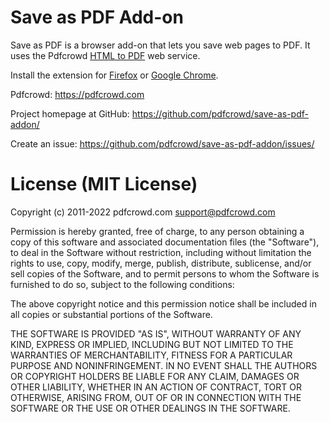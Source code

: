 # Save as PDF Add-on


Save as PDF is a browser add-on that lets you save web pages to PDF. It uses the
Pdfcrowd [HTML to PDF](https://pdfcrowd.com/api/html-to-pdf-api/) web service.


Install the extension for [Firefox](https://addons.mozilla.org/en-US/firefox/addon/220850/) or [Google Chrome](https://chrome.google.com/extensions/detail/kpdjmbiefanbdgnkcikhllpmjnnllbbc).

Pdfcrowd:
 <https://pdfcrowd.com>

Project homepage at GitHub:
 <https://github.com/pdfcrowd/save-as-pdf-addon/>

Create an issue:
 <https://github.com/pdfcrowd/save-as-pdf-addon/issues/>
 
 
# License (MIT License)

Copyright (c) 2011-2022 pdfcrowd.com <support@pdfcrowd.com>

Permission is hereby granted, free of charge, to any person obtaining a copy
of this software and associated documentation files (the "Software"), to deal
in the Software without restriction, including without limitation the rights
to use, copy, modify, merge, publish, distribute, sublicense, and/or sell
copies of the Software, and to permit persons to whom the Software is
furnished to do so, subject to the following conditions:

The above copyright notice and this permission notice shall be included in
all copies or substantial portions of the Software.

THE SOFTWARE IS PROVIDED "AS IS", WITHOUT WARRANTY OF ANY KIND, EXPRESS OR
IMPLIED, INCLUDING BUT NOT LIMITED TO THE WARRANTIES OF MERCHANTABILITY,
FITNESS FOR A PARTICULAR PURPOSE AND NONINFRINGEMENT. IN NO EVENT SHALL THE
AUTHORS OR COPYRIGHT HOLDERS BE LIABLE FOR ANY CLAIM, DAMAGES OR OTHER
LIABILITY, WHETHER IN AN ACTION OF CONTRACT, TORT OR OTHERWISE, ARISING FROM,
OUT OF OR IN CONNECTION WITH THE SOFTWARE OR THE USE OR OTHER DEALINGS IN
THE SOFTWARE.

